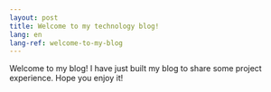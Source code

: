 ```yaml
---
layout: post
title: Welcome to my technology blog!
lang: en
lang-ref: welcome-to-my-blog
---
```


Welcome to my blog! I have just built my blog to share some project experience. Hope you enjoy it!
